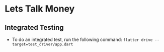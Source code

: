 # Lets Talk Money

## Integrated Testing

* To do an integrated test, run the following command: `flutter drive --target=test_driver/app.dart`

